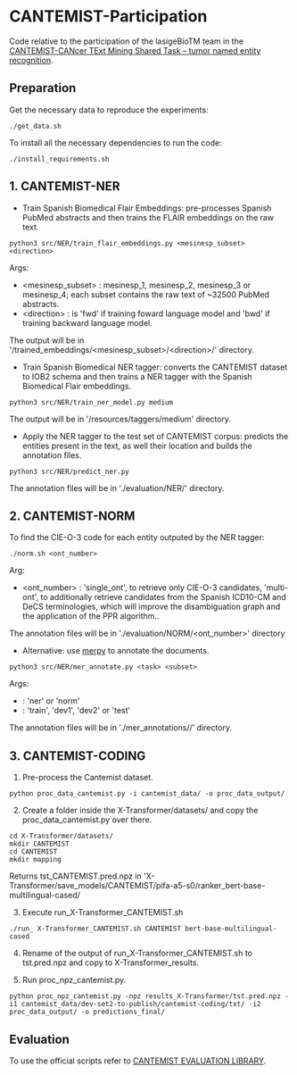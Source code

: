 # CANTEMIST-Participation
Code relative to the participation of the lasigeBioTM team in the [CANTEMIST-CANcer TExt Mining Shared Task – tumor named entity recognition](https://temu.bsc.es/cantemist/).

## Preparation
Get the necessary data to reproduce the experiments:

```
./get_data.sh
```

To install all the necessary dependencies to run the code:

```
./install_requirements.sh
```

## 1. CANTEMIST-NER

- Train Spanish Biomedical Flair Embeddings: pre-processes Spanish PubMed abstracts and then trains the FLAIR embeddings on the raw text.

```
python3 src/NER/train_flair_embeddings.py <mesinesp_subset> <direction>
```

Args:
  - <mesinesp_subset> : mesinesp_1, mesinesp_2, mesinesp_3 or mesinesp_4; each subset contains the raw text of ~32500 PubMed abstracts.
  - \<direction> : is 'fwd' if training foward language model and 'bwd' if training backward language model.

The output will be in '/trained\_embeddings/<mesinesp_subset>/\<direction>/' directory.


- Train Spanish Biomedical NER tagger: converts the CANTEMIST dataset to IOB2 schema and then trains a NER tagger with the Spanish Biomedical Flair embeddings.

```
python3 src/NER/train_ner_model.py medium 
```

The output will be in '/resources/taggers/medium' directory.

- Apply the NER tagger to the test set of CANTEMIST corpus: predicts the entities present in the text, as well their location and builds the annotation files.

```
python3 src/NER/predict_ner.py
```

The annotation files will be in './evaluation/NER/' directory.


## 2. CANTEMIST-NORM
To find the CIE-O-3 code for each entity outputed by the NER tagger:

```
./norm.sh <ont_number> 
```

Arg:
  - <ont_number> : 'single_ont', to retrieve only CIE-O-3 candidates, 'multi-ont', to additionally retrieve candidates from the Spanish ICD10-CM and DeCS terminologies, which will improve the disambiguation graph and the application of the PPR algorithm..

The annotation files will be in './evaluation/NORM/<ont_number>' directory


- Alternative: use [merpy](https://pypi.org/project/merpy/) to annotate the documents.

```
python3 src/NER/mer_annotate.py <task> <subset>
```

Args:
  - <task> : 'ner' or 'norm'
  - <subset> : 'train', 'dev1', 'dev2' or 'test'

The annotation files will be in './mer_annotations/<task>/<subset>' directory.


## 3. CANTEMIST-CODING
1. Pre-process the Cantemist dataset.

```
python proc_data_cantemist.py -i cantemist_data/ -o proc_data_output/
````

2. Create a folder inside the X-Transformer/datasets/ and copy the proc_data_cantemist.py over there.

```
cd X-Transformer/datasets/
mkdir CANTEMIST
cd CANTEMIST
mkdir mapping
```
Returns tst_CANTEMIST.pred.npz in 'X-Transformer/save_models/CANTEMIST/pifa-a5-s0/ranker_bert-base-multilingual-cased/

3. Execute run_X-Transformer_CANTEMIST.sh 

```
./run_ X-Transformer_CANTEMIST.sh CANTEMIST bert-base-multilingual-cased
```

4. Rename of the output of run_X-Transformer_CANTEMIST.sh to tst.pred.npz and copy to X-Transformer_results.

5. Run  proc_npz_cantemist.py.

```
python proc_npz_cantemist.py -npz results_X-Transformer/tst.pred.npz -i1 cantemist_data/dev-set2-to-publish/cantemist-coding/txt/ -i2 proc_data_output/ -o predictions_final/
```

## Evaluation
To use the official scripts refer to [CANTEMIST EVALUATION LIBRARY](https://github.com/TeMU-BSC/cantemist-evaluation-library).



